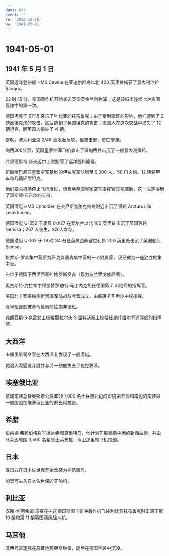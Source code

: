 ```yaml
---
days: 608
event: ''
ru: '2023-10-25'
ww: '1941-05-01'
---
```


# 1941-05-01

## 1941 年 5 月 1 日

英国远洋登船舰 HMS Cavina 在亚速尔群岛以北 400 英里处捕获了意大利油轮
Sangro。

22 时 15
分，德国轰炸机开始袭击英国英格兰利物浦；这是该城市连续七次夜间轰炸中的第一次。

德国坦克于 07:15 袭击了利比亚的托布鲁克；由于受到雷区的影响，他们遭到了
2 磅反坦克炮的攻击，然后遭到了英国坦克的攻击；德国人在这次交战中损失了
12 辆坦克，而英国人损失了 4 辆。

傍晚，澳大利亚第 2/48 营发起反攻，但被击退，伤亡惨重。

向西300公里，英国皇家空军飞机袭击了班加西并击沉了一艘意大利货轮。

弗里德里希·赫夫迈尔上尉接管了巡洋舰科隆号。

俯瞰哈巴尼亚皇家空军基地的伊拉克军队增至 9,000 人、50 门火炮、12
辆装甲车和几辆轻型坦克。

他们要求机场停止飞行活动，但当地英国皇家空军指挥官无视威胁，这一决定得到了温斯顿·丘吉尔的支持。

英国潜艇 HMS Upholder 在突尼斯克尔克纳岛附近击沉了货轮 Arcturus 和
Leverkusen。

德国潜艇 U-552 于凌晨 00:27 在爱尔兰以北 100 英里处击沉了英国客轮
Nerissa；207 人丧生，83 人幸存。

德国潜艇 U-103 于 18 时 34 分在英属西非塞拉利昂 200 英里处击沉了英国船只
Samsø。

格罗斯-罗森集中营原为萨克森豪森集中营的一个附属营，现已成为一座独立的集中营。

它位于德国下西里西亚的格罗斯罗森（现为波兰罗戈兹尼察）。

奥古斯特·克拉考中将接替罗伯特·马丁内克担任德国第 7 山地师的指挥官。

美国北卡罗来纳州新河海军陆战队兵营成立，由威廉·P·T·希尔中校指挥。

鹰号驱逐舰被命令启航前往南非德班。

弗朗西斯·S·克雷文上校接替拉尔夫·S·温特沃斯上校担任纳什维尔号巡洋舰的指挥官。

## 大西洋

卡佩里尼司令官在大西洋上发现了一艘潜艇。

她潜入潜望镜深度并与另一艘船失去了视觉联系。

## 埃塞俄比亚

意属东非总督奥斯塔公爵率领 7,000
名士兵被北边的印度第五师和南边的南非第一旅围困在埃塞俄比亚的安巴阿拉吉。

## 希腊

伯纳德·弗赖伯格将军抵达希腊克里特岛，他计划在那里集中他的新西兰师，并由马莱迈周围
3,500 名希腊士兵支援，保卫那里的飞机跑道。

## 日本

春日丸在日本佐世保开始改装为护航航母。

加贺号进入日本佐世保的干船坞。

## 利比亚

汉斯-约阿希姆·马赛在护送德国斯图卡俯冲轰炸机飞往利比亚托布鲁克时击落了第
10 架和第 11 架英国飓风战斗机。

## 马耳他

泽西号驱逐舰在马耳他瓦莱塔触雷，随后在德国空袭中沉没。